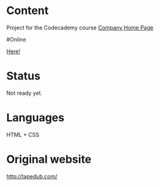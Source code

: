 # Content

Project for the Codecademy course [Company Home Page](https://www.codecademy.com/paths/full-stack-engineer-career-path/tracks/fscp-making-a-website-responsive/modules/fecp-challenge-project-company-home-page/projects/company-page-with-flexbox)

#Online

[Here!]()

# Status

Not ready yet.

# Languages

HTML + CSS

# Original website

http://tapedub.com/

